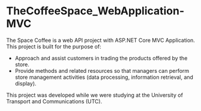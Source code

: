 # TheCoffeeSpace_WebApplication-MVC
The Space Coffee is a web API project with ASP.NET Core MVC Application. This project is built for the purpose of:
- Approach and assist customers in trading the products offered by the store.
- Provide methods and related resources so that managers can perform store management activities (data processing, information retrieval, and display).

This project was developed while we were studying at the University of Transport and Communications (UTC).

